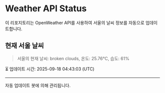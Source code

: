 
# Weather API Status

이 리포지토리는 OpenWeather API를 사용하여 서울의 날씨 정보를 자동으로 업데이트합니다.

## 현재 서울 날씨
> 서울의 현재 날씨: broken clouds, 온도: 25.76°C, 습도: 61%

⏳ 업데이트 시간: 2025-09-18 04:43:03 (UTC)

---
자동 업데이트 봇에 의해 관리됩니다.
